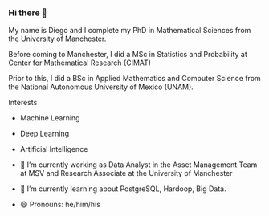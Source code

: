 ### Hi there 👋

<!--
**dapr12/dapr12** is a ✨ _special_ ✨ repository because its `README.md` (this file) appears on your GitHub profile.


-->

My name is Diego and I complete my PhD in Mathematical Sciences from the University of Manchester. 

Before coming to Manchester, I did a MSc in Statistics and Probability at Center for Mathematical Research (CIMAT)

Prior to this, I did a BSc in Applied Mathematics and Computer Science from the National Autonomous University of Mexico (UNAM).

Interests

- Machine Learning 
- Deep Learning 
- Artificial Intelligence

- 🔭 I’m currently working as Data Analyst in the Asset Management Team at MSV and Research Associate at the University of Manchester 
- 🌱 I’m currently learning about PostgreSQL, Hardoop, Big Data. 
- 😄 Pronouns: he/him/his
